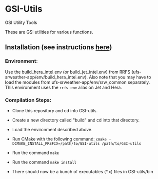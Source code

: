 # GSI-Utils
GSI Utility Tools

These are GSI utilities for various functions.

## Installation (see instructions [here](./INSTALL.md))

### Environment: 

Use the build_hera_intel.env (or build_jet_intel.env) from RRFS (ufs-srweather-app/env/build_hera_intel.env).
Also note that you may have to load the modules from ufs-srweather-app/env/srw_common separately. This
environment uses the `rrfs-env` alias on Jet and Hera.

### Compilation Steps:

- Clone this repository and cd into GSI-utils. 

- Create a new directory called "build" and cd into that directory.

- Load the environment described above.

- Run CMake with the following command: `cmake -DCMAKE_INSTALL_PREFIX=/path/to/GSI-utils /path/to/GSI-utils`

- Run the command `make`

- Run the command `make install`

- There should now be a bunch of executables (*.x) files in GSI-utils/bin
